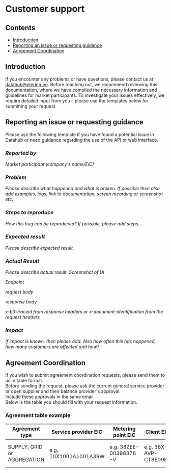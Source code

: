 # Customer support

## Contents

<!-- TOC -->
* [Introduction](#introduction)
* [Reporting an issue or requesting guidance](#reporting-an-issue-or-requesting-guidance)
* [Agreement Coordination](#agreement-coordination)

## Introduction
If you encounter any problems or have questions, please contact us at <datahub@elering.ee>. Before reaching out, we recommend reviewing this documentation, where we have compiled the necessary information and guidelines for market participants. To investigate your issues effectively, we require detailed input from you – please use the templates below for submitting your request.

## Reporting an issue or requesting guidance
Please use the following template if you have found a potential issue in Datahub or need guidance regarding the use of the API or web interface.


### *Reported by*

_Market participant (company's name/EiC)_


### *Problem* 

_Please describe what happened and what is broken. If possible then also add examples, logs, link to documentation, screen recording or screenshot etc._

### *Steps to reproduce*

_How this bug can be reproduced? If possible, please add steps._
### _*Expected result*_

_Please describe expected result._
### *Actual Result*

_Please describe actual result._
_Screenshot of UI_

_Endpoint_

_request body_

_response body_

_x-b3-traceid from response headers or x-document-identification from the request headers_

### *Impact*

_If impact is known, then please add. Also how often this has happened, how many customers are affected and how?_

## Agreement Coordination

If you wish to submit agreement coordination requests, please send them to us in table format.  
Before sending the request, please ask the current general service provider or open supplier and their balance provider's approval.  
Include these approvals in the same email.  
Below is the table you should fill with your request information.

### Agreement table example
| Agreement type | Service provider EIC | Metering point EIC | Client EIC | Valid from | Valid to | Action | Fee
| ------| -------| ------ | ------ | ------ | ------ | ------ | ------
| SUPPLY, GRID or AGGREGATION | e.g. 10X1001A1001A39W | e.g. 38ZEE-00398376-V | e.g. 38X-AVP-CT8E09EG | e.g. 01.01.2025 | e.g. 31.12.2025 | New agreement, update or delete |yes or no


